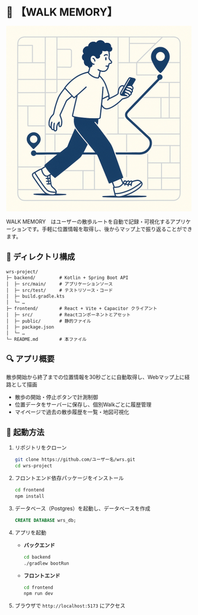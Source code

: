 # 🚶 【WALK MEMORY】

<img alt="Walk Memory" src="wrs.png" width="500px">

WALK MEMORY　はユーザーの散歩ルートを自動で記録・可視化するアプリケーションです。手軽に位置情報を取得し、後からマップ上で振り返ることができます。

## 📂 ディレクトリ構成

```plain
wrs-project/
├─ backend/         # Kotlin + Spring Boot API
│  ├─ src/main/     # アプリケーションソース
│  ├─ src/test/     # テストリソース・コード
│  ├─ build.gradle.kts
│  └─ …
├─ frontend/        # React + Vite + Capacitor クライアント
│  ├─ src/          # Reactコンポーネントとアセット
│  ├─ public/       # 静的ファイル
│  ├─ package.json
│  └─ …
└─ README.md        # 本ファイル
````

## 🔍 アプリ概要

散歩開始から終了までの位置情報を30秒ごとに自動取得し、Webマップ上に経路として描画

* 散歩の開始・停止ボタンで計測制御
* 位置データをサーバーに保存し、個別Walkごとに履歴管理
* マイページで過去の散歩履歴を一覧・地図可視化
  


## 🚀 起動方法

1. リポジトリをクローン

   ```bash
   git clone https://github.com/ユーザー名/wrs.git
   cd wrs-project
   ```
2. フロントエンド依存パッケージをインストール

   ```bash
   cd frontend
   npm install 
   ```


3. データベース（Postgres）を起動し、データベースを作成

   ```sql
   CREATE DATABASE wrs_db;
   ```

4. アプリを起動

   * **バックエンド**

     ```bash
     cd backend
     ./gradlew bootRun
     ```
   * **フロントエンド**

     ```bash
     cd frontend
     npm run dev  
     ```
5. ブラウザで `http://localhost:5173` にアクセス


